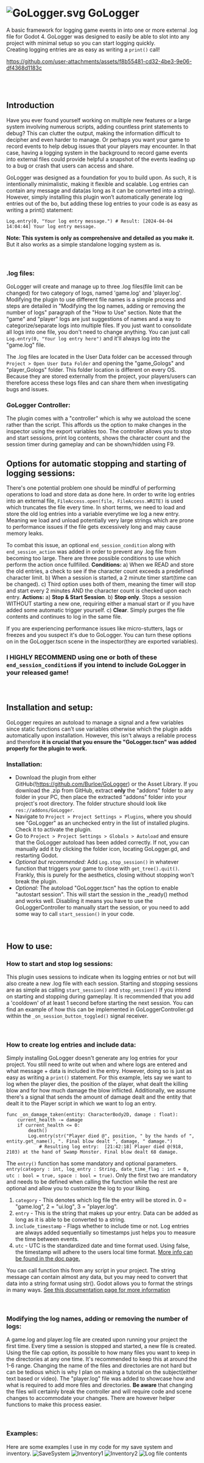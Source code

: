 # ![GoLogger.svg](https://github.com/Burloe/GoLogger/blob/main/addons/GoLogger/GoLogger.svg) GoLogger
A basic framework for logging game events in into one or more external .log file for Godot 4. GoLogger was designed to easily be able to slot into any project with minimal setup so you can start logging quickly.<br>Creating logging entries are as easy as writing a `print()` call!
 
https://github.com/user-attachments/assets/f8b55481-cd32-4be3-9e06-df4368d1183c

<br><br>
## Introduction
Have you ever found yourself working on multiple new features or a large system involving numerous scripts, adding countless print statements to debug? This can clutter the output, making the information difficult to decipher and even harder to manage. Or perhaps you want your game to record events to help debug issues that your players may encounter. In that case, having a logging system in the background to record game events into external files could provide helpful a snapshot of the events leading up to a bug or crash that users can access and share.

GoLogger was designed as a foundation for you to build upon. As such, it is intentionally minimalistic, making it flexible and scalable. Log entries can contain any message and data(as long as it can be converted into a string). However, simply installing this plugin won’t automatically generate log entries out of the bo, but adding these log entries to your code is as easy as writing a print() statement:
	
 	Log.entry(0, "Your log entry message.")	# Result: [2024-04-04 14:04:44] Your log entry message.

**Note: This system is only as comprehensive and detailed as you make it.** But it also works as a simple standalone logging system as is.<br><br><br>

### .log files:
GoLogger will create and manage up to three .log files(file limit can be changed) for two category of logs, named 'game.log' and 'player.log'. Modifying the plugin to use different file names is a simple process and steps are detailed in "Modifying the log names, adding or removing the number of logs" paragraph of the "How to Use" section. Note that the "game" and "player" logs are just suggestions of names and a way to categorize/separate logs into multiple files. If you just want to consolidate all logs into one file, you don't need to change anything. You can just call `Log.entry(0, "Your log entry here")` and it'll always log into the "game.log" file.

The .log files are located in the User Data folder can be accessed through `Project > Open User Data Folder` and opening the "game_Gologs" and "player_Gologs" folder. This folder location is different on every OS. Because they are stored externally from the project, your players/users can therefore access these logs files and can share them when investigating bugs and issues.

### GoLogger Controller:
The plugin comes with a "controller" which is why we autoload the scene rather than the script. This affords us the option to make changes in the inspector using the export variables too. The controller allows you to stop and start sessions, print log contents, shows the character count and the session timer during gameplay and can be shown/hidden using F9.


## Options for automatic stopping and starting of logging sessions:
There's one potential problem one should be mindful of performing operations to load and store data as done here. In order to write log entries into an external file, `FileAccess.open(file, FileAccess.WRITE)` is used which truncates the file every time. In short terms, we need to load and store the old log entries into a variable everytime we log a new entry. Meaning we load and unload potentially very large strings which are prone to performance issues if the file gets excessively long and may cause memory leaks. 

To combat this issue, an optional `end_session_condition` along with `end_session_action` was added in order to prevent any .log file from becoming too large. There are three possible conditions to use which perform the action once fullfilled. 
**Conditions:**
a) When we READ and store the old entries, a check to see if the character count exceeds a predefined character limit. 
b) When a session is started, a 2 minute timer start(time can be changed). 
c) Third option uses both of them, meaning the timer will stop and start every 2 minutes AND the character count is checked upon each entry. 
**Actions:**
a) **Stop & Start Session**. 
b) **Stop only**. Stops a session WITHOUT starting a new one, requiring either a manual start or if you have added some automatic trigger yourself. 
c) **Clear**. Simply purges the file contents and continues to log in the same file. 

If you are experiencing performance issues like micro-stutters, lags or freezes and you suspect it's due to GoLogger. You can turn these options on in the GoLogger.tscn scene in the inspector(they are exported variables).
### I HIGHLY RECOMMEND using one or both of these `end_session_condition`s if you intend to include GoLogger in your released game!<br><br><br>


## Installation and setup:
GoLogger requires an autoload to manage a signal and a few variables since static functions can't use variables otherwise which the plugin adds automatically upon installation. However, this isn't always a reliable process and therefore **it is crucial that you ensure the "GoLogger.tscn" was added properly for the plugin to work.**

### **Installation:**
* Download the plugin from either GitHub(!https://github.com/Burloe/GoLogger) or the Asset Library. If you download the .zip from GitHub, extract **only** the "addons" folder to any folder in your PC, then place the extracted "addons" folder into your project's root directory. The folder structure should look like `res://addons/GoLogger`. 
* Navigate to `Project > Project Settings > Plugins`, where you should see "GoLogger" as an unchecked entry in the list of installed plugins. Check it to activate the plugin.
* Go to `Project > Project Settings > Globals > Autoload` and ensure that the GoLogger autoload has been added correctly. If not, you can manually add it by clicking the folder icon, locating GoLogger.gd, and restarting Godot.
* *Optional but recommended:* Add `Log.stop_session()` in whatever function that triggers your game to close with `get_tree().quit()`. Frankly, this is purely for the aesthetics, closing without stopping won't break the plugin.
* *Optional:* The autoload "GoLogger.tscn" has the option to enable "autostart session". This will start the session in the _ready() method and works well. Disabling it means you have to use the GoLoggerController to manually start the session, or you need to add some way to call `start_session()` in your code.<br><br><br>



## How to use:<br>
### **How to start and stop log sessions:**<br>
This plugin uses sessions to indicate when its logging entries or not but will also create a new .log file with each session. Starting and stopping sessions are as simple as calling `start_session()` and `stop_session()` If you intend on starting and stopping during gameplay. It is recommended that you add a 'cooldown' of at least 1 second before starting the next session. You can find an example of how this can be implemented in GoLoggerController.gd within the `_on_session_button_toggled()` signal receiver.<br><br><br>


### **How to create log entries and include data:**<br>
Simply installing GoLogger doesn't generate any log entries for your project. You still need to write out when and where logs are entered and what message + data is included in the entry. However, doing so is just as easy as writing a `print()` statement. For this example, lets say we want to log when the player dies, the position of the player, what dealt the killing blow and for how much damage the blow inflicted. Additionally, we assume there's a signal that sends the amount of damage dealt and the entity that dealt it to the Player script in which we want to log an entry.

	func _on_damage_taken(entity: CharacterBody2D, damage : float):
		current_health -= damage
 		if current_health <= 0:
			death()
  			Log.entry(str("Player died @", position, " by the hands of ", entity.get_name(), ". Final blow dealt ", damage, " damage.")
     			# Resulting log entry:  [21:42:18] Player died @(918, 2103) at the hand of Swamp Monster. Final blow dealt 68 damage. 

The `entry()` function has some mandatory and optional parameters. `entry(category : int, log_entry : String, date_time_flag : int = 0, utc : bool = true, space : bool = true)`. Only the first two are mandatory and needs to be defined when calling the function while the rest are optional and allow you to customize the log to your liking.
1. `category` - This denotes which log file the entry will be stored in. 0 = "game.log", 2 = "ui.log", 3 = "player.log".
2. `entry` - This is the string that makes up your entry. Data can be added as long as it is able to be converted to a string.
3. `include_timestamp` - Flags whether to include time or not. Log entries are always added sequentially so timestamps just helps you to measure the time between events.
4. `utc` - UTC is the standardized date and time format used. Using false, the timestamp will adhere to the users local time format. [More info can be found in the doc page.](https://docs.godotengine.org/en/stable/classes/class_time.html#class-time-method-get-time-string-from-system)

You can call function this from any script in your project. The string message can contain almost any data, but you may need to convert that data into a string format using str(). Godot allows you to format the strings in many ways. [See this documentation page for more information](https://docs.godotengine.org/en/stable/tutorials/scripting/gdscript/gdscript_format_string.html) <br><br><br>


### **Modifying the log names, adding or removing the number of logs:**
A game.log and player.log file are created upon running your project the first time. Every time a session is stopped and started, a new file is created. Using the file cap option, its possible to how many files you want to keep in the directories at any one time. It's recommended to keep this at around the 1-6 range.
Changing the name of the files and directories are not hard but can be tedious which is why I plan on making a tutorial on the subject(either text based or video). The "player.log" file was added to showcase how and what is required to add more files and directories. **Be aware** that changing the files will certainly break the controller and will require code and scene changes to accommodate your changes. There are however helper functions to make this process easier. 
 <br><br><br>


### Examples:
Here are some examples I use in my code for my save system and inventory.
![SaveSystem](https://github.com/Burloe/GoLogger/blob/main/Showcase/Example1.png)
![Inventory1](https://github.com/Burloe/GoLogger/blob/main/Showcase/Example2.png)
![Inventory2](https://github.com/Burloe/GoLogger/blob/main/Showcase/Example3.png)
![Log file contents](https://github.com/Burloe/GoLogger/blob/main/Showcase/Example4.png)



